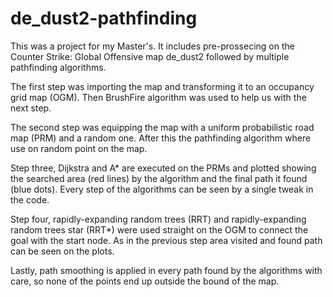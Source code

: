 # de_dust2-pathfinding
This was a project for my Master's. It includes pre-prossecing on the Counter Strike: Global Offensive map de_dust2 followed by multiple pathfinding algorithms.

The first step was importing the map and transforming it to an occupancy grid map (OGM). Then BrushFire algorithm was used to help us with the next step.

The second step was equipping the map with a uniform probabilistic road map (PRM) and a random one. After this the pathfinding algorithm where use on random point on the map.

Step three, Dijkstra and A* are executed on the PRMs and plotted showing the searched area (red lines) by the algorithm and the final path it found (blue dots). Every step of the algorithms can be seen by a single tweak in the code.

Step four, rapidly-expanding random trees (RRT) and rapidly-expanding random trees star (RRT*) were used straight on the OGM to connect the goal with the start node. As in the previous step area visited and found path can be seen on the plots.

Lastly, path smoothing is applied in every path found by the algorithms with care, so none of the points end up outside the bound of the map.